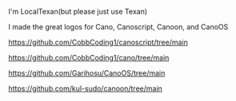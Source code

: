 I'm LocalTexan(but please just use Texan)

I made the great logos for Cano, Canoscript, Canoon, and CanoOS

https://github.com/CobbCoding1/canoscript/tree/main

https://github.com/CobbCoding1/cano/tree/main

https://github.com/Garihosu/CanoOS/tree/main

https://github.com/kul-sudo/canoon/tree/main

